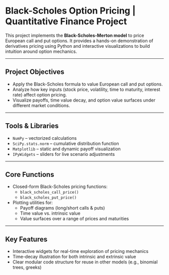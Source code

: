 # Black-Scholes Option Pricing | Quantitative Finance Project

This project implements the **Black-Scholes-Merton model** to price European call and put options. It provides a hands-on demonstration of derivatives pricing using Python and interactive visualizations to build intuition around option mechanics.

---

## Project Objectives
- Apply the Black-Scholes formula to value European call and put options.
- Analyze how key inputs (stock price, volatility, time to maturity, interest rate) affect option pricing.
- Visualize payoffs, time value decay, and option value surfaces under different market conditions.

---

## Tools & Libraries
- `NumPy` – vectorized calculations
- `SciPy.stats.norm` – cumulative distribution function
- `Matplotlib` – static and dynamic payoff visualization
- `IPyWidgets` – sliders for live scenario adjustments

---

## Core Functions
- Closed-form Black-Scholes pricing functions:
  - `black_scholes_call_price()`
  - `black_scholes_put_price()`
- Plotting utilities for:
  - Payoff diagrams (long/short calls & puts)
  - Time value vs. intrinsic value
  - Value surfaces over a range of prices and maturities

---

## Key Features
- Interactive widgets for real-time exploration of pricing mechanics
- Time-decay illustration for both intrinsic and extrinsic value
- Clear modular code structure for reuse in other models (e.g., binomial trees, greeks)


